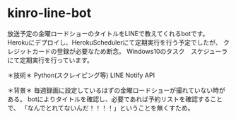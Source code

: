 # kinro-line-bot
放送予定の金曜ロードショーのタイトルをLINEで教えてくれるbotです。
Herokuにデプロイし、HerokuSchedulerにて定期実行を行う予定でしたが、
クレジットカードの登録が必要なため断念。
Windows10のタスク　スケジューラにて定期実行を行っています。

＊技術＊
Python(スクレイピング等)
LINE Notify API

＊背景＊
毎週録画に設定しているはずの金曜ロードショーが撮れていない時がある。
botによりタイトルを確認し、必要であれば予約リストを確認することで、
「なんでとれてないんだ！！！！」ということを無くすため。
